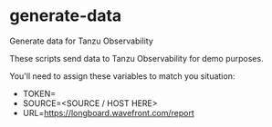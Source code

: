 # generate-data
Generate data for Tanzu Observability 

These scripts send data to Tanzu Observability for demo purposes.

You'll need to assign these variables to match you situation:
* TOKEN=<API KEY HERE>
* SOURCE=<SOURCE / HOST HERE>
* URL=https://longboard.wavefront.com/report  


